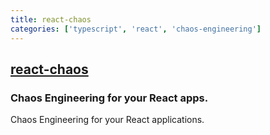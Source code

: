 ```yaml
---
title: react-chaos
categories: ['typescript', 'react', 'chaos-engineering']
---
```

## [react-chaos](https://github.com/jchiatt/react-chaos)

### Chaos Engineering for your React apps.


Chaos Engineering for your React applications.
